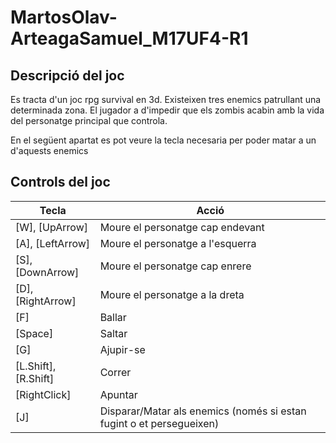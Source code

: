 # MartosOlav-ArteagaSamuel_M17UF4-R1
## Descripció del joc
Es tracta d'un joc rpg survival en 3d. Existeixen tres enemics patrullant una determinada zona. El jugador a d'impedir que els zombis acabin amb la vida del personatge principal que controla.

En el següent apartat es pot veure la tecla necesaria per poder matar a un d'aquests enemics

## Controls del joc
| Tecla | Acció |
| --- | --- |
| [W], [UpArrow] | Moure el personatge cap endevant |
| [A], [LeftArrow] | Moure el personatge a l'esquerra |
| [S], [DownArrow] | Moure el personatge cap enrere |
| [D], [RightArrow] | Moure el personatge a la dreta |
| [F] | Ballar |
| [Space] | Saltar |
| [G] | Ajupir-se |
| [L.Shift], [R.Shift] | Correr |
| [RightClick] | Apuntar |
| [J] | Disparar/Matar als enemics (només si estan fugint o et persegueixen)